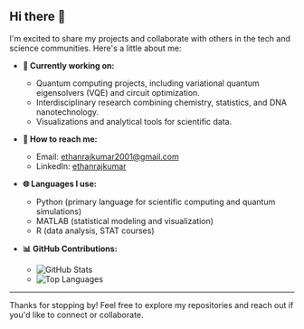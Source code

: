 ## Hi there 👋

I'm excited to share my projects and collaborate with others in the tech and science communities. Here's a little about me:

- **🔧 Currently working on:**
  - Quantum computing projects, including variational quantum eigensolvers (VQE) and circuit optimization.
  - Interdisciplinary research combining chemistry, statistics, and DNA nanotechnology.
  - Visualizations and analytical tools for scientific data.

- **📧 How to reach me:**
  - Email: ethanrajkumar2001@gmail.com
  - LinkedIn: [ethanrajkumar](https://www.linkedin.com/in/ethanrajkumar/)
 
    
- **🌐 Languages I use:**
  - Python (primary language for scientific computing and quantum simulations)
  - MATLAB (statistical modeling and visualization)
  - R (data analysis, STAT courses)

- **📊 GitHub Contributions:**
  - ![GitHub Stats](https://github-readme-stats.vercel.app/api?username=ethraj2001&show_icons=true&theme=radical)
  - ![Top Languages](https://github-readme-stats.vercel.app/api/top-langs/?username=ethraj2001&layout=compact&theme=radical)

---

Thanks for stopping by! Feel free to explore my repositories and reach out if you'd like to connect or collaborate.
